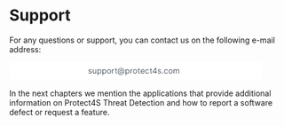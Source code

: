 # Support

For any questions or support, you can contact us on the following e-mail address:



![](<../.gitbook/assets/image (12).png>)

In the next chapters we mention the applications that provide additional information on Protect4S Threat Detection and how to report a software defect or request a feature.
